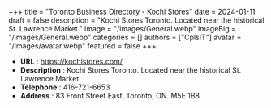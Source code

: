 +++
title = "Toronto Business Directory - Kochi Stores"
date = 2024-01-11
draft = false
description = "Kochi Stores Toronto. Located near the historical St. Lawrence Market."
image = "/images/General.webp"
imageBig = "/images/General.webp"
categories = []
authors = ["CplsIT"]
avatar = "/images/avatar.webp"
featured = false
+++


* **URL** :  https://kochistores.com/
* **Description** : Kochi Stores Toronto. Located near the historical St. Lawrence Market.
* **Telephone** : 416-721-6653
* **Address** : 83 Front Street East, Toronto, ON. M5E 1B8